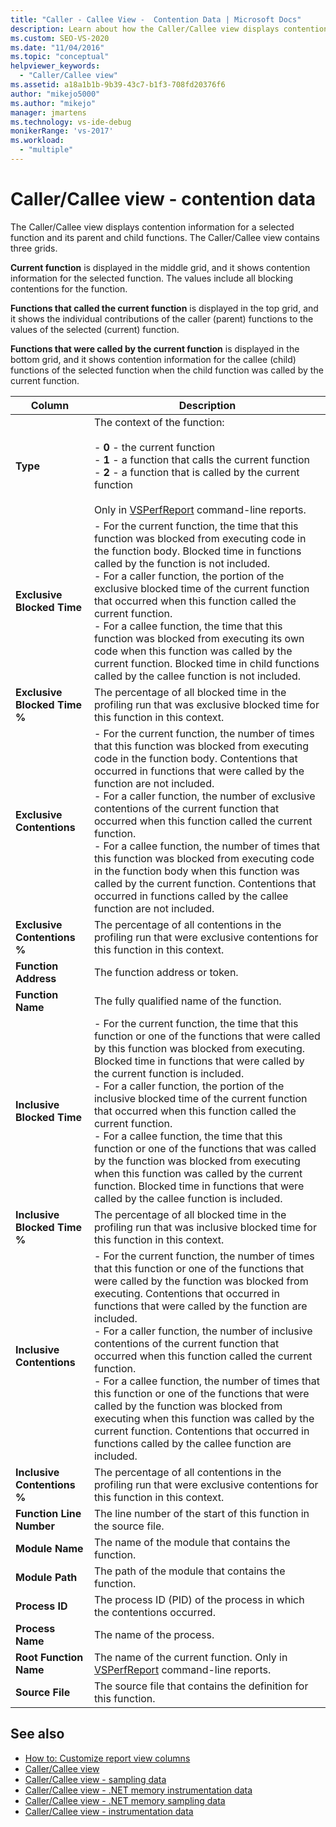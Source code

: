```yaml
---
title: "Caller - Callee View -  Contention Data | Microsoft Docs"
description: Learn about how the Caller/Callee view displays contention information for a selected function, and its parent and child functions, in Performance Explorer.
ms.custom: SEO-VS-2020
ms.date: "11/04/2016"
ms.topic: "conceptual"
helpviewer_keywords:
  - "Caller/Callee view"
ms.assetid: a18a1b1b-9b39-43c7-b1f3-708fd20376f6
author: "mikejo5000"
ms.author: "mikejo"
manager: jmartens
ms.technology: vs-ide-debug
monikerRange: 'vs-2017'
ms.workload:
  - "multiple"
---
```

# Caller/Callee view -  contention data
The Caller/Callee view displays contention information for a selected function and its parent and child functions. The Caller/Callee view contains three grids.

 **Current function** is displayed in the middle grid, and it shows contention information for the selected function. The values include all blocking contentions for the function.

 **Functions that called the current function** is displayed in the top grid, and it shows the individual contributions of the caller (parent) functions to the values of the selected (current) function.

 **Functions that were called by the current function** is displayed in the bottom grid, and it shows contention information for the callee (child) functions of the selected function when the child function was called by the current function.

|Column|Description|
|------------|-----------------|
|**Type**|The context of the function:<br /><br /> -   **0** - the current function<br />-   **1** - a function that calls the current function<br />-   **2** - a function that is called by the current function<br /><br /> Only in [VSPerfReport](../profiling/vsperfreport.md) command-line reports.|
|**Exclusive Blocked Time**|-   For the current function, the time that this function was blocked from executing code in the function body. Blocked time in functions called by the function is not included.<br />-   For a caller function, the portion of the exclusive blocked time of the current function that occurred when this function called the current function.<br />-   For a callee function, the time that this function was blocked from executing its own code when this function was called by the current function. Blocked time in child functions called by the callee function is not included.|
|**Exclusive Blocked Time %**|The percentage of all blocked time in the profiling run that was exclusive blocked time for this function in this context.|
|**Exclusive Contentions**|-   For the current function, the number of times that this function was blocked from executing code in the function body. Contentions that occurred in functions that were called by the function are not included.<br />-   For a caller function, the number of exclusive contentions of the current function that occurred when this function called the current function.<br />-   For a callee function, the number of times that this function was blocked from executing code in the function body when this function was called by the current function. Contentions that occurred in functions called by the callee function are not included.|
|**Exclusive Contentions %**|The percentage of all contentions in the profiling run that were exclusive contentions for this function in this context.|
|**Function Address**|The function address or token.|
|**Function Name**|The fully qualified name of the function.|
|**Inclusive Blocked Time**|-   For the current function, the time that this function or one of the functions that were called by this function was blocked from executing. Blocked time in functions that were called by the current function is included.<br />-   For a caller function, the portion of the inclusive blocked time of the current function that occurred when this function called the current function.<br />-   For a callee function, the time that this function or one of the functions that was called by the function was blocked from executing when this function was called by the current function. Blocked time in functions that were called by the callee function is included.|
|**Inclusive Blocked Time %**|The percentage of all blocked time in the profiling run that was inclusive blocked time for this function in this context.|
|**Inclusive Contentions**|-   For the current function, the number of times that this function or one of the functions that were called by the function was blocked from executing. Contentions that occurred in functions that were called by the function are included.<br />-   For a caller function, the number of inclusive contentions of the current function that occurred when this function called the current function.<br />-   For a callee function, the number of times that this function or one of the functions that were called by the function was blocked from executing when this function was called by the current function. Contentions that occurred in functions called by the callee function are included.|
|**Inclusive Contentions %**|The percentage of all contentions in the profiling run that were exclusive contentions for this function in this context.|
|**Function Line Number**|The line number of the start of this function in the source file.|
|**Module Name**|The name of the module that contains the function.|
|**Module Path**|The path of the module that contains the function.|
|**Process ID**|The process ID (PID) of the process in which the contentions occurred.|
|**Process Name**|The name of the process.|
|**Root Function Name**|The name of the current function. Only in [VSPerfReport](../profiling/vsperfreport.md) command-line reports.|
|**Source File**|The source file that contains the definition for this function.|

## See also
- [How to: Customize report view columns](../profiling/how-to-customize-report-view-columns.md)
- [Caller/Callee view](../profiling/caller-callee-view.md)
- [Caller/Callee view - sampling data](../profiling/caller-callee-view-sampling-data.md)
- [Caller/Callee view - .NET memory instrumentation data](../profiling/caller-callee-view-net-memory-instrumentation-data.md)
- [Caller/Callee view - .NET memory sampling data](../profiling/caller-callee-view-dotnet-memory-sampling-data.md)
- [Caller/Callee view - instrumentation data](../profiling/caller-callee-view-instrumentation-data.md)
